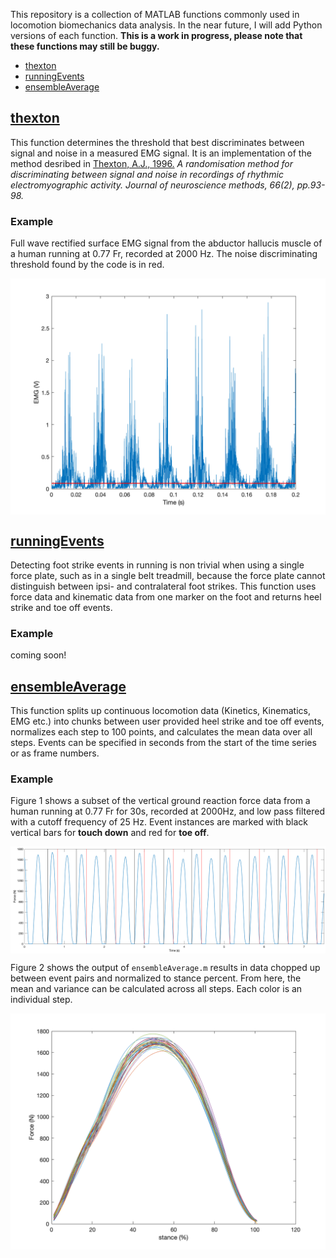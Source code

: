 This repository is a collection of MATLAB functions commonly used in locomotion biomechanics data analysis. In the near future, I will add Python versions of each function. **This is a work in progress, please note that these functions may still be buggy.**

- [thexton](#thexton)
- [runningEvents](#runningevents)
- [ensembleAverage](#ensembleaverage)

## [thexton](thexton)

This function determines the threshold that best discriminates between signal and noise in a measured EMG signal. It is an implementation of the method desribed in 
[Thexton, A.J., 1996.](https://www.sciencedirect.com/science/article/abs/pii/0165027096000040) _A randomisation method for discriminating between signal and noise in recordings of rhythmic electromyographic activity. Journal of neuroscience methods, 66(2), pp.93-98._

### Example
Full wave rectified surface EMG signal from the abductor hallucis muscle of a human running at 0.77 Fr, recorded at 2000 Hz. The noise discriminating threshold found by the code is in red.

<p align="center">
<img align="center" src="example-figures/threshold.png" width="600" />
</p>

## [runningEvents](runningEvents)
Detecting foot strike events in running is non trivial when using a single force plate, such as in a single belt treadmill, because the force plate cannot distinguish between ipsi- and contralateral foot strikes. This function uses force data and kinematic data from one marker on the foot and returns heel strike and toe off events. 

### Example
coming soon!

## [ensembleAverage](ensembleAverage)
This function splits up continuous locomotion data (Kinetics, Kinematics, EMG etc.) into chunks between user provided heel strike and toe off events, normalizes each step to 100 points, and calculates the mean data over all steps. Events can be specified in seconds from the start of the time series or as frame numbers.

### Example
Figure 1 shows a subset of the vertical ground reaction force data from a human running at 0.77 Fr for 30s, recorded at 2000Hz, and low pass filtered with a cutoff frequency of 25 Hz. Event instances are marked with black vertical bars for **touch down** and red for **toe off**.

<p align="center">
<img align="center" src="example-figures/fz-sample.png" width="1200" />
</p>

Figure 2 shows the output of `ensembleAverage.m` results in data chopped up between event pairs and normalized to stance percent. From here, the mean and variance can be calculated across all steps. Each color is an individual step.

<p align="center">
<img align="center" src="example-figures/fz-ensembleAvg.png" width="600" />
</p>
